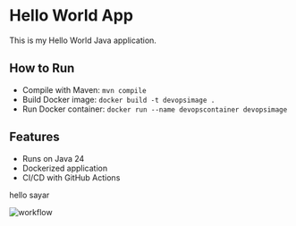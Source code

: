 # Hello World App

This is my Hello World Java application.

## How to Run
- Compile with Maven: `mvn compile`
- Build Docker image: `docker build -t devopsimage .`
- Run Docker container: `docker run --name devopscontainer devopsimage`

## Features
- Runs on Java 24
- Dockerized application
- CI/CD with GitHub Actions

hello sayar

![workflow](https://github.com/<40794422HtetEaindrayOo11>/<DevOpsLab>/actions/workflows/main.yml/badge.svg)